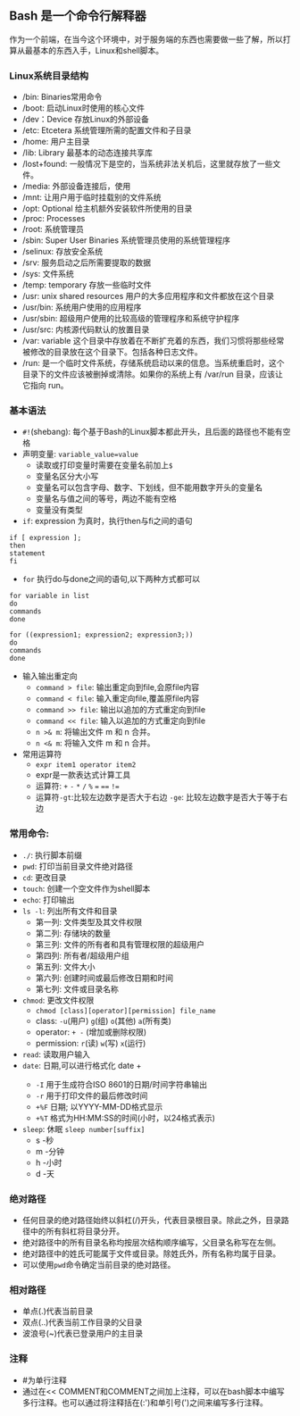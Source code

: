 ## Bash 是一个命令行解释器

作为一个前端，在当今这个环境中，对于服务端的东西也需要做一些了解，所以打算从最基本的东西入手，Linux和shell脚本。

### Linux系统目录结构
* /bin: Binaries常用命令
* /boot: 启动Linux时使用的核心文件
* /dev：Device 存放Linux的外部设备
* /etc: Etcetera 系统管理所需的配置文件和子目录
* /home: 用户主目录
* /lib: Library 最基本的动态连接共享库
* /lost+found: 一般情况下是空的，当系统非法关机后，这里就存放了一些文件。
* /media: 外部设备连接后，使用
* /mnt: 让用户用于临时挂载别的文件系统
* /opt: Optional 给主机额外安装软件所使用的目录
* /proc: Processes 
* /root: 系统管理员
* /sbin: Super User Binaries 系统管理员使用的系统管理程序
* /selinux: 存放安全系统
* /srv: 服务启动之后所需要提取的数据
* /sys: 文件系统
* /temp: temporary 存放一些临时文件
* /usr: unix shared resources 用户的大多应用程序和文件都放在这个目录
* /usr/bin: 系统用户使用的应用程序
* /usr/sbin: 超级用户使用的比较高级的管理程序和系统守护程序
* /usr/src: 内核源代码默认的放置目录
* /var: variable 这个目录中存放着在不断扩充着的东西，我们习惯将那些经常被修改的目录放在这个目录下。包括各种日志文件。
* /run: 是一个临时文件系统，存储系统启动以来的信息。当系统重启时，这个目录下的文件应该被删掉或清除。如果你的系统上有 /var/run 目录，应该让它指向 run。

### 基本语法
* `#!`(shebang): 每个基于Bash的Linux脚本都此开头，且后面的路径也不能有空格
* 声明变量: `variable_value=value`
  * 读取或打印变量时需要在变量名前加上`$`
  * 变量名区分大小写
  * 变量名可以包含字母、数字、下划线，但不能用数字开头的变量名
  * 变量名与值之间的等号，两边不能有空格
  * 变量没有类型
* `if`: 
expression 为真时，执行then与fi之间的语句
```shell
if [ expression ];
then
statement
fi
```
* `for`
执行do与done之间的语句,以下两种方式都可以
```shell
for variable in list
do
commands
done
```
```shell
for ((expression1; expression2; expression3;))
do
commands
done
```
* 输入输出重定向
  * `command > file`: 输出重定向到file,会原file内容
  * `command < file`: 输入重定向file,覆盖原file内容
  * `command >> file`: 输出以追加的方式重定向到file
  * `command << file`: 输入以追加的方式重定向到file
  * `n >& m`: 将输出文件 m 和 n 合并。
  * `n <& m`: 将输入文件 m 和 n 合并。
* 常用运算符
  * `expr item1 operator item2`
  * expr是一款表达式计算工具
  * 运算符: `+` `-` `*` `/` `%` `=` `==` `!=` 
  * 运算符`-gt`:比较左边数字是否大于右边 `-ge`: 比较左边数字是否大于等于右边

### 常用命令:
* `./`: 执行脚本前缀
* `pwd`: 打印当前目录文件绝对路径
* `cd`: 更改目录
* `touch`: 创建一个空文件作为shell脚本
* `echo`: 打印输出
* `ls -l`: 列出所有文件和目录
    * 第一列: 文件类型及其文件权限
    * 第二列: 存储块的数量
    * 第三列: 文件的所有者和具有管理权限的超级用户
    * 第四列: 所有者/超级用户组
    * 第五列: 文件大小
    * 第六列: 创建时间或最后修改日期和时间
    * 第七列: 文件或目录名称
* `chmod`: 更改文件权限 
    * `chmod [class][operator][permission] file_name`
    * class: `-u`(用户) `g`(组) `o`(其他) `a`(所有类)
    * operator: `+ -` (增加或删除权限)
    * permission: `r`(读) `w`(写) `x`(运行)
* `read`: 读取用户输入
* `date`: 日期,可以进行格式化 date +<format-option-codes><format-option-codes>
     * `-I` 用于生成符合ISO 8601的日期/时间字符串输出
     * `-r` 用于打印文件的最后修改时间
     * `+%F` 日期; 以YYYY-MM-DD格式显示
     * `+%T` 格式为HH:MM:SS的时间(小时，以24格式表示)
* `sleep`: 休眠 `sleep number[suffix]`
     * s -秒
     * m -分钟
     * h -小时
     * d -天

### 绝对路径
* 任何目录的绝对路径始终以斜杠(/)开头，代表目录根目录。除此之外，目录路径中的所有斜杠将目录分开。
* 绝对路径中的所有目录名称均按层次结构顺序编写，父目录名称写在左侧。
* 绝对路径中的姓氏可能属于文件或目录。除姓氏外，所有名称均属于目录。
* 可以使用`pwd`命令确定当前目录的绝对路径。

### 相对路径
* 单点(.)代表当前目录
* 双点(..)代表当前工作目录的父目录
* 波浪号(~)代表已登录用户的主目录

### 注释
* #为单行注释
* 通过在<< COMMENT和COMMENT之间加上注释，可以在bash脚本中编写多行注释。也可以通过将注释括在(:')和单引号(')之间来编写多行注释。
 